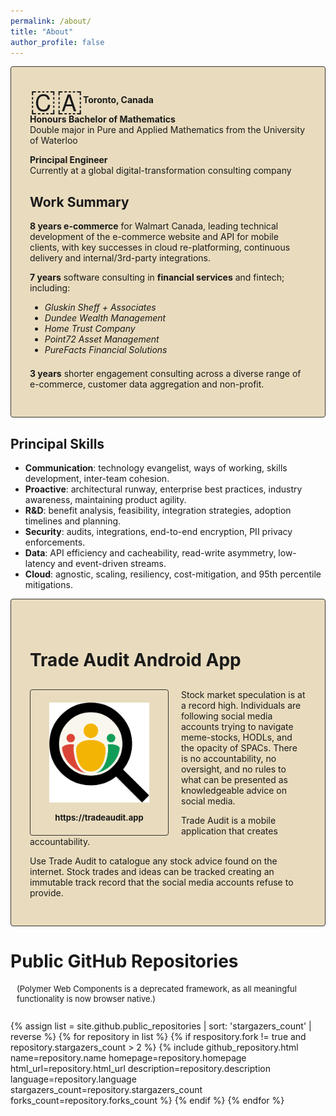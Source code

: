 ```yaml
---
permalink: /about/
title: "About"
author_profile: false
---
```

<style>
  .img-bg {
    border: 1px solid #343434;
    background-size: cover;
    background-blend-mode: soft-light;
    background-color: #e9dcbe;
    background-position: center;
    border-radius: 4px;
    padding: 30px;
  }
</style>
<div class="img-bg" style="background-image:url('/assets/images/about_full.jpg');">
  <p>
    <span style="font-size:36pt;vertical-align: middle;line-height:0;">🇨🇦</span><strong>Toronto, Canada</strong>
  </p>

  <p>
    <strong>Honours Bachelor of Mathematics</strong><br>
    Double major in Pure and Applied Mathematics from the University of Waterloo
  </p>
  
  <p>
    <strong>Principal Engineer</strong><br>
    Currently at a global digital-transformation consulting company
  </p>
  
  <h2 id="work-summary">Work Summary</h2>

  <p>
    <strong>8 years e-commerce</strong> for Walmart Canada, leading technical development of the e-commerce website 
    and API for mobile clients, with key successes in cloud re-platforming, continuous delivery and internal/3rd-party integrations.
  </p>

  <p>
    <strong>7 years</strong> software consulting in <strong>financial services</strong> and fintech; 
    <wbr>including:
  </p> 
  <ul style="padding-bottom:0.5em">
    <li><em>Gluskin Sheff + Associates</em></li>
    <li><em>Dundee Wealth Management</em></li>
    <li><em>Home Trust Company</em></li>
    <li><em>Point72 Asset Management</em></li>
    <li><em>PureFacts Financial Solutions</em></li>
  </ul>

  <p>
    <strong>3 years</strong> shorter engagement consulting across a diverse range of e-commerce, 
    <wbr>customer data aggregation and non-profit.
  </p>
</div>

## Principal Skills

- **Communication**: technology evangelist, ways of working, skills development, inter-team cohesion.
- **Proactive**: architectural runway, enterprise best practices, industry awareness, maintaining product agility.
- **R&D**: benefit analysis, feasibility, integration strategies, adoption timelines and planning.
- **Security**: audits, integrations, end-to-end encryption, PII privacy enforcements.
- **Data**: API efficiency and cacheability, read-write asymmetry, low-latency and event-driven streams.
- **Cloud**: agnostic, scaling, resiliency, cost-mitigation, and 95th percentile mitigations.

<div class="img-bg">
  <h1 style="margin-top: 50px;margin-bottom: 30px;">Trade Audit Android App</h1>
  
  <div style="
    float: left;
    text-align: center;
    border: 1px solid #343434;
    border-radius: 4px;
    margin-right: 20px;
    background-color: #e9dcbe;
    font-size: small;
  ">
    <a href="https://tradeaudit.app" target="_blank">
     <img src="/assets/images/tradeauditapp.png" title="Trade Audit Mobile App" 
      style="width:160px;box-shadow:none;padding:20px 30px 1em 30px;" alt="Trade Audit"/><br/>
     <span style="padding-bottom:20px;display: inline-block;font-weight:bold;">https://tradeaudit.app</span>
    </a>
  </div>
  
  Stock market speculation is at a record high. Individuals are following social media accounts trying
  to navigate meme-stocks, HODLs, and the opacity of SPACs. There is no accountability, no oversight, and 
   no rules to what can be presented as knowledgeable advice on social media.
  
  Trade Audit is a mobile application that creates accountability.<br style="clear:left">
  
  Use Trade Audit to catalogue any stock advice found on the internet.  Stock trades and ideas can be tracked 
  creating an immutable track record that the social media accounts refuse to provide.
</div>


# Public GitHub Repositories

<p style="font-size:small;margin-left:10px;">(Polymer Web Components is a deprecated framework, as all meaningful functionality is now browser native.)</p>

<div style="display:flex;flex-wrap:wrap;-webkit-flex-wrap:wrap;list-style:none;padding-inline-start:0px;">

{% assign list = site.github.public_repositories | sort: 'stargazers_count' | reverse %}
{% for repository in list %}
{% if respository.fork != true and repository.stargazers_count > 2 %}
{%
  include github_repository.html
  name=repository.name
  homepage=repository.homepage
  html_url=repository.html_url
  description=repository.description
  language=repository.language
  stargazers_count=repository.stargazers_count
  forks_count=repository.forks_count
%}
{% endif %}
{% endfor %}
  
</div>
